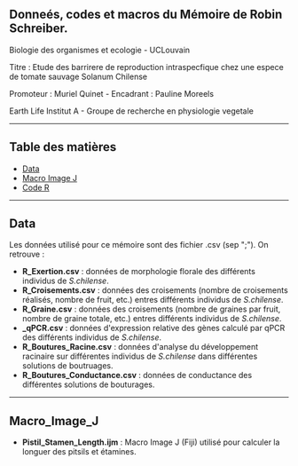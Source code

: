## Donneés, codes et macros du Mémoire de Robin Schreiber.
Biologie des organismes et ecologie - UCLouvain

Titre : Etude des barrirere de reproduction intraspecfique chez une espece de tomate sauvage Solanum Chilense

Promoteur : Muriel Quinet - Encadrant : Pauline Moreels

Earth Life Institut A - Groupe de recherche en physiologie vegetale 

---
## Table des matières

- [Data](#Data)
- [Macro Image J](#Macro_image_J)
- [Code R](#Code_R)
  
---
## Data

Les données utilisé pour ce mémoire sont des fichier .csv (sep ";"). On retrouve :
- **R_Exertion.csv** : données de morphologie florale des différents individus de *S.chilense*.
- **R_Croisements.csv** : données des croisements (nombre de croisements réalisés, nombre de fruit, etc.) entres différents individus de *S.chilense*.
- **R_Graine.csv** : données des croisements (nombre de graines par fruit, nombre de graine totale, etc.) entres différents individus de *S.chilense*.
- **_qPCR.csv** : données d'expression relative des gènes calculé par qPCR des différents individus de *S.chilense*.
- **R_Boutures_Racine.csv** : données d'analyse du développement racinaire sur différentes individus de *S.chilense* dans différentes solutions de boutruages.
- **R_Boutures_Conductance.csv** : données de conductance des différentes solutions de bouturages.

---
## Macro_Image_J

- **Pistil_Stamen_Length.ijm** : Macro Image J (Fiji) utilisé pour calculer la longuer des pitsils et étamines.


